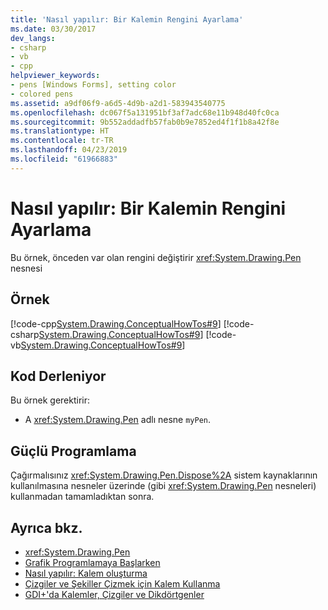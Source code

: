 ```yaml
---
title: 'Nasıl yapılır: Bir Kalemin Rengini Ayarlama'
ms.date: 03/30/2017
dev_langs:
- csharp
- vb
- cpp
helpviewer_keywords:
- pens [Windows Forms], setting color
- colored pens
ms.assetid: a9df06f9-a6d5-4d9b-a2d1-583943540775
ms.openlocfilehash: dc067f5a131951bf3af7adc68e11b948d40fc0ca
ms.sourcegitcommit: 9b552addadfb57fab0b9e7852ed4f1f1b8a42f8e
ms.translationtype: HT
ms.contentlocale: tr-TR
ms.lasthandoff: 04/23/2019
ms.locfileid: "61966883"
---
```

# <a name="how-to-set-the-color-of-a-pen"></a>Nasıl yapılır: Bir Kalemin Rengini Ayarlama
Bu örnek, önceden var olan rengini değiştirir <xref:System.Drawing.Pen> nesnesi  
  
## <a name="example"></a>Örnek  
 [!code-cpp[System.Drawing.ConceptualHowTos#9](~/samples/snippets/cpp/VS_Snippets_Winforms/System.Drawing.ConceptualHowTos/cpp/form1.cpp#9)]
 [!code-csharp[System.Drawing.ConceptualHowTos#9](~/samples/snippets/csharp/VS_Snippets_Winforms/System.Drawing.ConceptualHowTos/CS/form1.cs#9)]
 [!code-vb[System.Drawing.ConceptualHowTos#9](~/samples/snippets/visualbasic/VS_Snippets_Winforms/System.Drawing.ConceptualHowTos/VB/form1.vb#9)]  
  
## <a name="compiling-the-code"></a>Kod Derleniyor  
 Bu örnek gerektirir:  
  
- A <xref:System.Drawing.Pen> adlı nesne `myPen`.  
  
## <a name="robust-programming"></a>Güçlü Programlama  
 Çağırmalısınız <xref:System.Drawing.Pen.Dispose%2A> sistem kaynaklarının kullanılmasına nesneler üzerinde (gibi <xref:System.Drawing.Pen> nesneleri) kullanmadan tamamladıktan sonra.  
  
## <a name="see-also"></a>Ayrıca bkz.

- <xref:System.Drawing.Pen>
- [Grafik Programlamaya Başlarken](getting-started-with-graphics-programming.md)
- [Nasıl yapılır: Kalem oluşturma](how-to-create-a-pen.md)
- [Çizgiler ve Şekiller Çizmek için Kalem Kullanma](using-a-pen-to-draw-lines-and-shapes.md)
- [GDI+'da Kalemler, Çizgiler ve Dikdörtgenler](pens-lines-and-rectangles-in-gdi.md)
